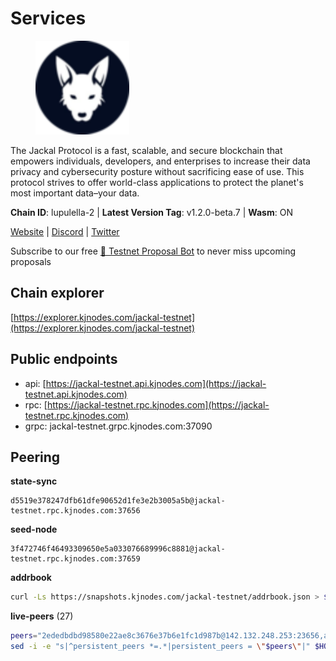 # Services

<figure><img src="https://raw.githubusercontent.com/kj89/cosmos-images/main/logos/jackal.png" width="150" alt=""><figcaption></figcaption></figure>

The Jackal Protocol is a fast, scalable, and secure blockchain that empowers  individuals, developers, and enterprises to increase their data privacy and  cybersecurity posture without sacrificing ease of use. This protocol strives  to offer world-class applications to protect the planet's most important data–your data.

**Chain ID**: lupulella-2 | **Latest Version Tag**: v1.2.0-beta.7 | **Wasm**: ON

[Website](https://jackalprotocol.com) | [Discord](https://discord.com/invite/5GKym3p6rj) | [Twitter](https://twitter.com/Jackal_Protocol)



Subscribe to our free [🤖 Testnet Proposal Bot](https://t.me/kjnodes_testnet_proposal_bot) to never miss upcoming proposals


## Chain explorer
[https://explorer.kjnodes.com/jackal-testnet](https://explorer.kjnodes.com/jackal-testnet)

## Public endpoints

* api: [https://jackal-testnet.api.kjnodes.com](https://jackal-testnet.api.kjnodes.com)
* rpc: [https://jackal-testnet.rpc.kjnodes.com](https://jackal-testnet.rpc.kjnodes.com)
* grpc: jackal-testnet.grpc.kjnodes.com:37090

## Peering

**state-sync**

```text
d5519e378247dfb61dfe90652d1fe3e2b3005a5b@jackal-testnet.rpc.kjnodes.com:37656
```

**seed-node**

```text
3f472746f46493309650e5a033076689996c8881@jackal-testnet.rpc.kjnodes.com:37659
```

**addrbook**
```bash
curl -Ls https://snapshots.kjnodes.com/jackal-testnet/addrbook.json > $HOME/.canine/config/addrbook.json
```

**live-peers** (27)
```bash
peers="2ededbdbd98580e22ae8c3676e37b6e1fc1d987b@142.132.248.253:23656,a0f726a3dffb45d9cbde0913701bd757fcd7e434@157.90.2.254:36656,d5519e378247dfb61dfe90652d1fe3e2b3005a5b@65.109.68.190:37656,fd5b3021fe67406e63c1a3e3e89cb243bc0791c9@65.109.32.174:32656,5eedbfbe64b942f4ab54db3842acf3bfab034c24@161.97.74.88:46656,11b91d243d43e761c96cfbf49f2f2bd06cce2df8@65.109.23.114:17556,6c6c7f370febd64447770da8aec0b9d359d61565@65.109.70.23:17556,f3e70d3de1974208af04dac6fabd657ab4abf0ff@65.108.75.107:24656,0e3058446ee9b1ad449b5d3a60d5c4f92dd3785c@65.109.30.12:56656,80420ad774e622bda8e1dfa9b80da11eee7eed1f@144.126.140.252:29656,5c2a752c9b1952dbed075c56c600c3a79b58c395@195.3.220.57:26906,2cdaa56d0778b20be8430069eefeab2138190355@78.46.106.75:37656,9a2c091798681f89b11f8eea370bf9c6284437c5@167.86.115.183:26656,0394449cab5a29f24dd4f37683d3b7622f27c0fc@65.108.206.118:61156,09d9127972ded9e22f9f11833ed7fcfa149cf1fa@65.109.92.240:19126,d3677c7a3f9ef42d5ba213ae84c4c5749f4ee787@44.204.38.21:26656,1b191fb9ef837dec648136097f94925a15dd85ab@213.170.135.20:26516,3c6d856a429224201d78c7f28026874d10a27f57@5.75.227.78:26656,e4e93ce4b050c9d821e15b69477f5da706121343@65.109.93.152:31656,34bb04a3e226493e5d142c74bf78d2ed2803ee9d@213.133.100.172:27464,712dd67b7abe08577d394e90a4930492c8f7d2ee@65.108.124.219:41656,84af58201840781a0a62449d1dcdb0ad0cf5bdb3@91.223.3.144:26356,451622fd913f6119a67f67e65f3ab82c3fbea529@78.107.253.133:32656,b549c1092e37db22576e31f19cbec4b1b3b36503@116.202.227.117:37656,ff5171d91cb033670238998dc84bdf69468bb053@51.89.232.234:27686,4ea723e652f11433734ae2aa6f364ef0510d6636@16.163.74.176:26626,8a11570dbaa0f4d98ca2ef0ad117e9c1154d81b9@65.108.230.113:19126"
sed -i -e "s|^persistent_peers *=.*|persistent_peers = \"$peers\"|" $HOME/.canine/config/config.toml
```
